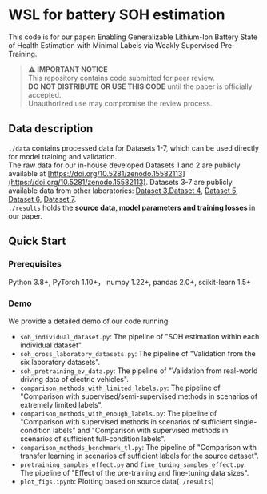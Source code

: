 # WSL for battery SOH estimation
This code is for our paper: Enabling Generalizable Lithium-Ion Battery State of Health Estimation with Minimal Labels via Weakly Supervised Pre-Training.
> **⚠️ IMPORTANT NOTICE**  
> This repository contains code submitted for peer review.  
> **DO NOT DISTRIBUTE OR USE THIS CODE** until the paper is officially accepted.  
> Unauthorized use may compromise the review process.  

## Data description
`./data` contains processed data for Datasets 1-7, which can be used directly for model training and validation.  
The raw data for our in-house developed Datasets 1 and 2 are publicly available at [https://doi.org/10.5281/zenodo.15582113](https://doi.org/10.5281/zenodo.15582113). Datasets 3-7 are publicly available data from other laboratories: [Dataset 3](https://doi.org/10.35097/1947),[Dataset 4](https://doi.org/10.5281/zenodo.6379165), [Dataset 5](https://doi.org/10.57760/sciencedb.07456), [Dataset 6](https://www.batteryarchive.org/study_summaries.html), [Dataset 7](https://github.com/TengMichael/battery-charging-data-of-on-road-electric-vehicles).  
`./results` holds the **source data, model parameters and training losses** in our paper.

## Quick Start
### Prerequisites
Python 3.8+, PyTorch 1.10+， numpy 1.22+, pandas 2.0+, scikit-learn 1.5+

### Demo
We provide a detailed demo of our code running.
- `soh_individual_dataset.py`: The pipeline of "SOH estimation within each individual dataset".
- `soh_cross_laboratory_datasets.py`: The pipeline of "Validation from the six laboratory datasets".
- `soh_pretraining_ev_data.py`: The pipeline of "Validation from real-world driving data of electric vehicles".
- `comparison_methods_with_limited_labels.py`: The pipeline of "Comparison with supervised/semi-supervised methods in scenarios of extremely limited labels".
- `comparison_methods_with_enough_labels.py`: The pipeline of "Comparison with supervised methods in scenarios of sufficient single-condition labels" and "Comparison with supervised methods in scenarios of sufficient full-condition labels".
- `comparison_methods_benchmark_tl.py`: The pipeline of "Comparison with transfer learning in scenarios of sufficient labels for the source dataset".
- `pretraining_samples_effect.py` and `fine_tuning_samples_effect.py`: The pipeline of "Effect of the pre-training and fine-tuning data sizes".
- `plot_figs.ipynb`: Plotting based on source data(`./results`)
